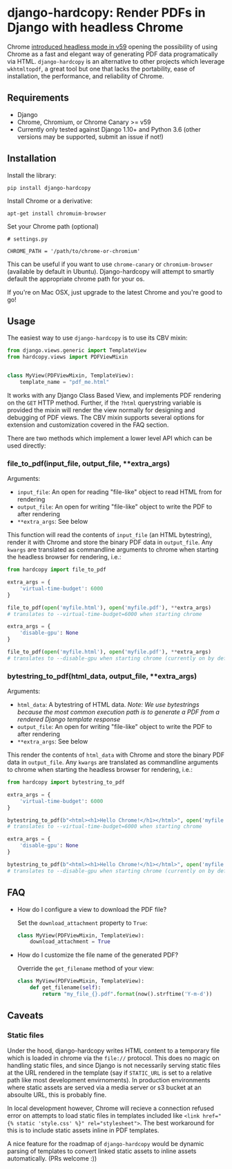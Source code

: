 # django-hardcopy:  Render PDFs in Django with headless Chrome

Chrome [introduced headless mode in v59](https://developers.google.com/web/updates/2017/04/headless-chrome) opening the possibility of using Chrome as a fast and elegant way of generating PDF data programatically via HTML.  `django-hardcopy` is an alternative to other projects which leverage `wkhtmltopdf`, a great tool but one that lacks the portability, ease of installation, the performance, and reliability of Chrome.


## Requirements
- Django
- Chrome, Chromium, or Chrome Canary >= v59
- Currently only tested against Django 1.10+ and Python 3.6 (other versions may be supported, submit an issue if not!)

## Installation

Install the library:

    pip install django-hardcopy
    
Install Chrome or a derivative:

    apt-get install chromuim-browser
    
Set your Chrome path (optional)

    # settings.py
    
    CHROME_PATH = '/path/to/chrome-or-chromium'
    
This can be useful if you want to use `chrome-canary` or `chromium-browser` (available by default in Ubuntu).  Django-hardcopy will attempt to smartly default the appropriate chrome path for your os.  
 
If you're on Mac OSX, just upgrade to the latest Chrome and you're good to go!

## Usage

The easiest way to use `django-hardcopy` is to use its CBV mixin:

```python
from django.views.generic import TemplateView
from hardcopy.views import PDFViewMixin


class MyView(PDFViewMixin, TemplateView):
    template_name = "pdf_me.html"

```

It works with any Django Class Based View, and implements PDF rendering on the `GET` HTTP method. Further, if the `?html` querystring variable is provided the mixin will render the view normally for designing and debugging of PDF views.  The CBV mixin supports several options for extension and customization covered in the FAQ section.

There are two methods which implement a lower level API which can be used directly:

### file_to_pdf(input_file, output_file, **extra_args)

Arguments:
- `input_file`:  An open for reading "file-like" object to read HTML from for rendering
- `output_file`: An open for writing "file-like" object to write the PDF to after rendering
- `**extra_args`:  See below

This function will read the contents of `input_file` (an HTML bytestring), render it with Chrome and store the binary PDF data in `output_file`.  Any `kwargs` are translated as commandline arguments to chrome when starting the headless browser for rendering, i.e.:

```python
from hardcopy import file_to_pdf

extra_args = {
    'virtual-time-budget': 6000
}

file_to_pdf(open('myfile.html'), open('myfile.pdf'), **extra_args)
# translates to --virtual-time-budget=6000 when starting chrome

extra_args = {
    'disable-gpu': None
}

file_to_pdf(open('myfile.html'), open('myfile.pdf'), **extra_args)
# translates to --disable-gpu when starting chrome (currently on by default and required by Chrome)

```

### bytestring_to_pdf(html_data, output_file, **extra_args)

Arguments:
- `html_data`:  A bytestring of HTML data. _Note: We use bytestrings because the most common execution path is to generate a PDF from a rendered Django template response_
- `output_file`: An open for writing "file-like" object to write the PDF to after rendering
- `**extra_args`:  See below

This render the contents of `html_data` with Chrome and store the binary PDF data in `output_file`.  Any `kwargs` are translated as commandline arguments to chrome when starting the headless browser for rendering, i.e.:


```python
from hardcopy import bytestring_to_pdf

extra_args = {
    'virtual-time-budget': 6000
}

bytestring_to_pdf(b"<html><h1>Hello Chrome!</h1></html>", open('myfile.pdf'), **extra_args)
# translates to --virtual-time-budget=6000 when starting chrome

extra_args = {
    'disable-gpu': None
}

bytestring_to_pdf(b"<html><h1>Hello Chrome!</h1></html>", open('myfile.pdf'), **extra_args)
# translates to --disable-gpu when starting chrome (currently on by default and required by Chrome)
```


## FAQ

- How do I configure a view to download the PDF file?
  
  Set the `download_attachment` property to `True`:
  ```python
  class MyView(PDFViewMixin, TemplateView):
      download_attachment = True
  ```
- How do I customize the file name of the generated PDF?
  
  Override the `get_filename` method of your view:
  ```python
  class MyView(PDFViewMixin, TemplateView):
      def get_filename(self):
          return "my_file_{}.pdf".format(now().strftime('Y-m-d'))
  ```
  
 ## Caveats
 
 ### Static files
Under the hood, django-hardcopy writes HTML content to a temporary file which is loaded in chrome via the `file://` protocol. This does no magic on handling static files, and since Django is not necessarily serving static files at the URL rendered in the template (say if `STATIC_URL` is set to a relative path like most development envirnoments).  In production environments where static assets are served via a media server or s3 bucket at an absoulte URL, this is probably fine.

In local development however, Chrome will recieve a connection refused error on attempts to load static files in templates included like `<link href="{% static 'style.css' %}" rel="stylesheet">`.   The best workaround for this is to include static assets inline in PDF templates.

A nice feature for the roadmap of `django-hardcopy` would be dynamic parsing of templates to convert linked static assets to inline assets automatically.  (PRs welcome :))
